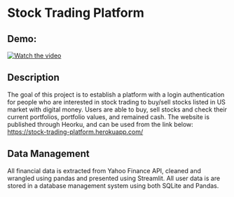 # Stock Trading Platform

## Demo:
[![Watch the video](https://s29755.pcdn.co/wp-content/uploads/2019/07/FWLIVE_CHI_Web-05.png)](https://youtu.be/SzV55RaK1nQ)

## Description
The goal of this project is to establish a platform with a login authentication for people who are interested in stock trading to buy/sell stocks listed in US market with digital money. Users are able to buy, sell stocks and check their current portfolios, portfolio values, and remained cash. The website is published through Heorku, and can be used from the link below:
https://stock-trading-platform.herokuapp.com/

## Data Management
All financial data is extracted from Yahoo Finance API, cleaned and wrangled using pandas and presented using Streamlit. All user data is are stored in a database management system using both SQLite and Pandas. 
